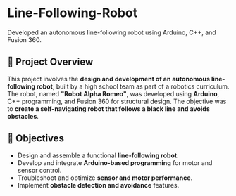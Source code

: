 # Line-Following-Robot
Developed an autonomous line-following robot using Arduino, C++, and Fusion 360.
## 📌 Project Overview  
This project involves the **design and development of an autonomous line-following robot**, built by a high school team as part of a robotics curriculum. The robot, named **"Robot Alpha Romeo"**, was developed using **Arduino**, C++ programming, and Fusion 360 for structural design. The objective was to **create a self-navigating robot that follows a black line and avoids obstacles**.

## 🎯 Objectives  
- Design and assemble a functional **line-following robot**.  
- Develop and integrate **Arduino-based programming** for motor and sensor control.  
- Troubleshoot and optimize **sensor and motor performance**.  
- Implement **obstacle detection and avoidance** features.  
